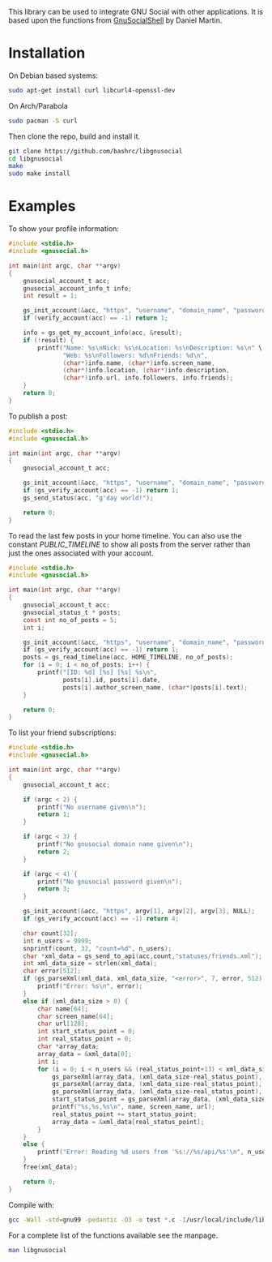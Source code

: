 This library can be used to integrate GNU Social with other applications. It is based upon the functions from [GnuSocialShell](https://github.com/dalmemail/GnuSocialShell) by Daniel Martin.

# Installation

On Debian based systems:

``` bash
sudo apt-get install curl libcurl4-openssl-dev
```

On Arch/Parabola

``` bash
sudo pacman -S curl
```

Then clone the repo, build and install it.

``` bash
git clone https://github.com/bashrc/libgnusocial
cd libgnusocial
make
sudo make install
```

# Examples

To show your profile information:

``` C
#include <stdio.h>
#include <gnusocial.h>

int main(int argc, char **argv)
{
    gnusocial_account_t acc;
    gnusocial_account_info_t info;
    int result = 1;

    gs_init_account(&acc, "https", "username", "domain_name", "password", NULL);
    if (verify_account(acc) == -1) return 1;

    info = gs_get_my_account_info(acc, &result);
    if (!result) {
        printf("Name: %s\nNick: %s\nLocation: %s\nDescription: %s\n" \
               "Web: %s\nFollowers: %d\nFriends: %d\n",
               (char*)info.name, (char*)info.screen_name,
               (char*)info.location, (char*)info.description,
               (char*)info.url, info.followers, info.friends);
    }
    return 0;
}
```

To publish a post:

``` C
#include <stdio.h>
#include <gnusocial.h>

int main(int argc, char **argv)
{
    gnusocial_account_t acc;

    gs_init_account(&acc, "https", "username", "domain_name", "password", NULL);
    if (gs_verify_account(acc) == -1) return 1;
    gs_send_status(acc, "g'day world!");

    return 0;
}
```

To read the last few posts in your home timeline. You can also use the constant *PUBLIC_TIMELINE* to show all posts from the server rather than just the ones associated with your account.

``` C
#include <stdio.h>
#include <gnusocial.h>

int main(int argc, char **argv)
{
    gnusocial_account_t acc;
    gnusocial_status_t * posts;
    const int no_of_posts = 5;
    int i;

    gs_init_account(&acc, "https", "username", "domain_name", "password", NULL);
    if (gs_verify_account(acc) == -1) return 1;
    posts = gs_read_timeline(acc, HOME_TIMELINE, no_of_posts);
    for (i = 0; i < no_of_posts; i++) {
        printf("[ID: %d] [%s] [%s] %s\n",
               posts[i].id, posts[i].date,
               posts[i].author_screen_name, (char*)posts[i].text);
    }

    return 0;
}
```

To list your friend subscriptions:

``` C
#include <stdio.h>
#include <gnusocial.h>

int main(int argc, char **argv)
{
    gnusocial_account_t acc;

    if (argc < 2) {
        printf("No username given\n");
        return 1;
    }

    if (argc < 3) {
        printf("No gnusocial domain name given\n");
        return 2;
    }

    if (argc < 4) {
        printf("No gnusocial password given\n");
        return 3;
    }

    gs_init_account(&acc, "https", argv[1], argv[2], argv[3], NULL);
    if (gs_verify_account(acc) == -1) return 4;

    char count[32];
    int n_users = 9999;
    snprintf(count, 32, "count=%d", n_users);
    char *xml_data = gs_send_to_api(acc,count,"statuses/friends.xml");
    int xml_data_size = strlen(xml_data);
    char error[512];
    if (gs_parseXml(xml_data, xml_data_size, "<error>", 7, error, 512) > 0) {
        printf("Error: %s\n", error);
    }
    else if (xml_data_size > 0) {
        char name[64];
        char screen_name[64];
        char url[128];
        int start_status_point = 0;
        int real_status_point = 0;
        char *array_data;
        array_data = &xml_data[0];
        int i;
        for (i = 0; i < n_users && (real_status_point+13) < xml_data_size; i++) {
            gs_parseXml(array_data, (xml_data_size-real_status_point), "<name>", 6, name, 64);
            gs_parseXml(array_data, (xml_data_size-real_status_point), "<screen_name>", 13, screen_name, 64);
            gs_parseXml(array_data, (xml_data_size-real_status_point), "<ostatus_uri>", 13, url, 128);
            start_status_point = gs_parseXml(array_data, (xml_data_size-real_status_point), "</user>", 7, "", 0);
            printf("%s,%s,%s\n", name, screen_name, url);
            real_status_point += start_status_point;
            array_data = &xml_data[real_status_point];
        }
    }
    else {
        printf("Error: Reading %d users from '%s://%s/api/%s'\n", n_users, acc.protocol, acc.server, source);
    }
    free(xml_data);

    return 0;
}
```

Compile with:

``` bash
gcc -Wall -std=gnu99 -pedantic -O3 -o test *.c -I/usr/local/include/libgnusocial -lcurl -lgnusocial
```

For a complete list of the functions available see the manpage.

``` bash
man libgnusocial
```
